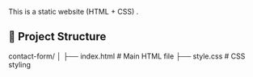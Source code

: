 
This is a static website (HTML + CSS) .

## 📂 Project Structure

contact-form/
│
├── index.html # Main HTML file
├── style.css # CSS styling
